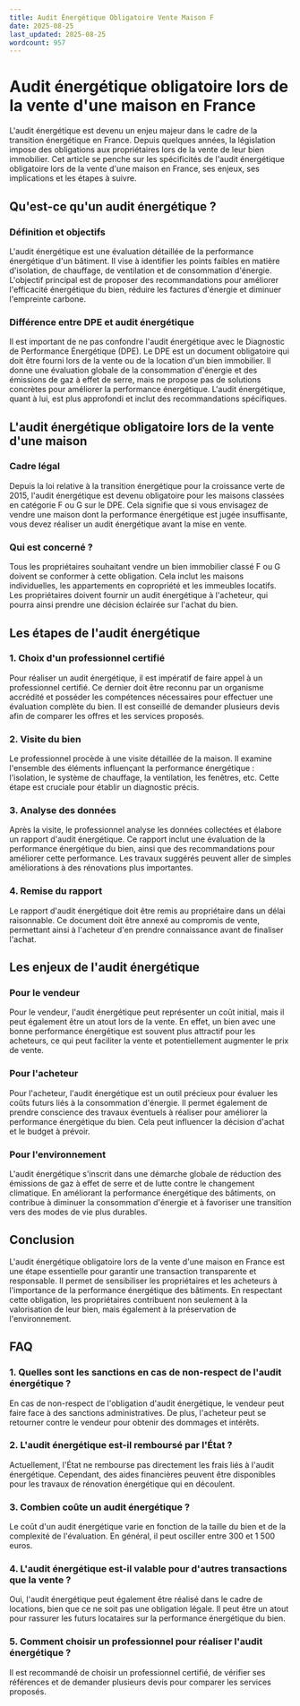 ```yaml
---
title: Audit Énergétique Obligatoire Vente Maison F
date: 2025-08-25
last_updated: 2025-08-25
wordcount: 957
---
```


# Audit énergétique obligatoire lors de la vente d'une maison en France

L'audit énergétique est devenu un enjeu majeur dans le cadre de la transition énergétique en France. Depuis quelques années, la législation impose des obligations aux propriétaires lors de la vente de leur bien immobilier. Cet article se penche sur les spécificités de l'audit énergétique obligatoire lors de la vente d'une maison en France, ses enjeux, ses implications et les étapes à suivre.

## Qu'est-ce qu'un audit énergétique ?

### Définition et objectifs

L'audit énergétique est une évaluation détaillée de la performance énergétique d'un bâtiment. Il vise à identifier les points faibles en matière d'isolation, de chauffage, de ventilation et de consommation d'énergie. L'objectif principal est de proposer des recommandations pour améliorer l'efficacité énergétique du bien, réduire les factures d'énergie et diminuer l'empreinte carbone.

### Différence entre DPE et audit énergétique

Il est important de ne pas confondre l'audit énergétique avec le Diagnostic de Performance Énergétique (DPE). Le DPE est un document obligatoire qui doit être fourni lors de la vente ou de la location d'un bien immobilier. Il donne une évaluation globale de la consommation d'énergie et des émissions de gaz à effet de serre, mais ne propose pas de solutions concrètes pour améliorer la performance énergétique. L'audit énergétique, quant à lui, est plus approfondi et inclut des recommandations spécifiques.

## L'audit énergétique obligatoire lors de la vente d'une maison

### Cadre légal

Depuis la loi relative à la transition énergétique pour la croissance verte de 2015, l'audit énergétique est devenu obligatoire pour les maisons classées en catégorie F ou G sur le DPE. Cela signifie que si vous envisagez de vendre une maison dont la performance énergétique est jugée insuffisante, vous devez réaliser un audit énergétique avant la mise en vente.

### Qui est concerné ?

Tous les propriétaires souhaitant vendre un bien immobilier classé F ou G doivent se conformer à cette obligation. Cela inclut les maisons individuelles, les appartements en copropriété et les immeubles locatifs. Les propriétaires doivent fournir un audit énergétique à l'acheteur, qui pourra ainsi prendre une décision éclairée sur l'achat du bien.

## Les étapes de l'audit énergétique

### 1. Choix d'un professionnel certifié

Pour réaliser un audit énergétique, il est impératif de faire appel à un professionnel certifié. Ce dernier doit être reconnu par un organisme accrédité et posséder les compétences nécessaires pour effectuer une évaluation complète du bien. Il est conseillé de demander plusieurs devis afin de comparer les offres et les services proposés.

### 2. Visite du bien

Le professionnel procède à une visite détaillée de la maison. Il examine l'ensemble des éléments influençant la performance énergétique : l'isolation, le système de chauffage, la ventilation, les fenêtres, etc. Cette étape est cruciale pour établir un diagnostic précis.

### 3. Analyse des données

Après la visite, le professionnel analyse les données collectées et élabore un rapport d'audit énergétique. Ce rapport inclut une évaluation de la performance énergétique du bien, ainsi que des recommandations pour améliorer cette performance. Les travaux suggérés peuvent aller de simples améliorations à des rénovations plus importantes.

### 4. Remise du rapport

Le rapport d'audit énergétique doit être remis au propriétaire dans un délai raisonnable. Ce document doit être annexé au compromis de vente, permettant ainsi à l'acheteur d'en prendre connaissance avant de finaliser l'achat.

## Les enjeux de l'audit énergétique

### Pour le vendeur

Pour le vendeur, l'audit énergétique peut représenter un coût initial, mais il peut également être un atout lors de la vente. En effet, un bien avec une bonne performance énergétique est souvent plus attractif pour les acheteurs, ce qui peut faciliter la vente et potentiellement augmenter le prix de vente.

### Pour l'acheteur

Pour l'acheteur, l'audit énergétique est un outil précieux pour évaluer les coûts futurs liés à la consommation d'énergie. Il permet également de prendre conscience des travaux éventuels à réaliser pour améliorer la performance énergétique du bien. Cela peut influencer la décision d'achat et le budget à prévoir.

### Pour l'environnement

L'audit énergétique s'inscrit dans une démarche globale de réduction des émissions de gaz à effet de serre et de lutte contre le changement climatique. En améliorant la performance énergétique des bâtiments, on contribue à diminuer la consommation d'énergie et à favoriser une transition vers des modes de vie plus durables.

## Conclusion

L'audit énergétique obligatoire lors de la vente d'une maison en France est une étape essentielle pour garantir une transaction transparente et responsable. Il permet de sensibiliser les propriétaires et les acheteurs à l'importance de la performance énergétique des bâtiments. En respectant cette obligation, les propriétaires contribuent non seulement à la valorisation de leur bien, mais également à la préservation de l'environnement.

## FAQ

### 1. Quelles sont les sanctions en cas de non-respect de l'audit énergétique ?

En cas de non-respect de l'obligation d'audit énergétique, le vendeur peut faire face à des sanctions administratives. De plus, l'acheteur peut se retourner contre le vendeur pour obtenir des dommages et intérêts.

### 2. L'audit énergétique est-il remboursé par l'État ?

Actuellement, l'État ne rembourse pas directement les frais liés à l'audit énergétique. Cependant, des aides financières peuvent être disponibles pour les travaux de rénovation énergétique qui en découlent.

### 3. Combien coûte un audit énergétique ?

Le coût d'un audit énergétique varie en fonction de la taille du bien et de la complexité de l'évaluation. En général, il peut osciller entre 300 et 1 500 euros.

### 4. L'audit énergétique est-il valable pour d'autres transactions que la vente ?

Oui, l'audit énergétique peut également être réalisé dans le cadre de locations, bien que ce ne soit pas une obligation légale. Il peut être un atout pour rassurer les futurs locataires sur la performance énergétique du bien.

### 5. Comment choisir un professionnel pour réaliser l'audit énergétique ?

Il est recommandé de choisir un professionnel certifié, de vérifier ses références et de demander plusieurs devis pour comparer les services proposés.